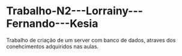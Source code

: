 # Trabalho-N2---Lorrainy---Fernando---Kesia
 Trabalho de criação de um server com banco de dados, atraves dos conehcimentos adquiridos nas aulas.
